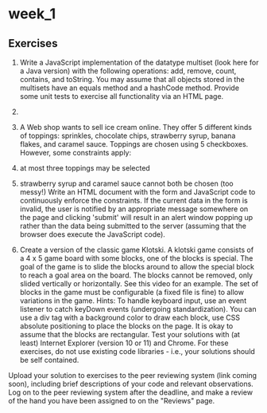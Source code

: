 week_1
======

Exercises
---------
1. Write a JavaScript implementation of the datatype multiset (look here for a Java version) with the following operations: add, remove, count, contains, and toString. You may assume that all objects stored in the multisets have an equals method and a hashCode method. Provide some unit tests to exercise all functionality via an HTML page.
2. 
2. A Web shop wants to sell ice cream online. They offer 5 different kinds of toppings: sprinkles, chocolate chips, strawberry syrup, banana flakes, and caramel sauce. Toppings are chosen using 5 checkboxes. However, some constraints apply:
  1. at most three toppings may be selected
  2. strawberry syrup and caramel sauce cannot both be chosen (too messy!)
Write an HTML document with the form and JavaScript code to continuously enforce the constraints. If the current data in the form is invalid, the user is notified by an appropriate message somewhere on the page and clicking 'submit' will result in an alert window popping up rather than the data being submitted to the server (assuming that the browser does execute the JavaScript code).

3.  Create a version of the classic game Klotski. A klotski game consists of a 4 x 5 game board with some blocks, one of the blocks is special. The goal of the game is to slide the blocks around to allow the special block to reach a goal area on the board. The blocks cannot be removed, only slided vertically or horizontally. See this video for an example.
The set of blocks in the game must be configurable (a fixed file is fine) to allow variations in the game. 
Hints:
To handle keyboard input, use an event listener to catch keyDown events (undergoing standardization).
You can use a div tag with a background color to draw each block, use CSS absolute positioning to place the blocks on the page. It is okay to assume that the blocks are rectangular.
Test your solutions with (at least) Internet Explorer (version 10 or 11) and Chrome.  For these exercises, do not use existing code libraries - i.e., your solutions should be self contained.

Upload your solution to exercises to the peer reviewing system (link coming soon), including brief descriptions of your code and relevant observations.
Log on to the peer reviewing system after the deadline, and make a review of the hand you have been assigned to on the "Reviews" page.


